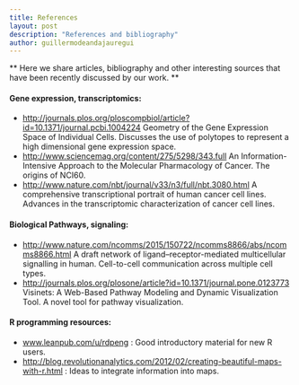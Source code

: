 ```yaml
---
title: References
layout: post
description: "References and bibliography"
author: guillermodeandajauregui
---
```


** Here we share articles, bibliography and other interesting sources that have been recently discussed by our work. **

#### Gene expression, transcriptomics:

* http://journals.plos.org/ploscompbiol/article?id=10.1371/journal.pcbi.1004224 Geometry of the Gene Expression Space of Individual Cells. Discusses the use of polytopes to represent a high dimensional gene expression space.
* http://www.sciencemag.org/content/275/5298/343.full An Information-Intensive Approach to the Molecular Pharmacology of Cancer. The origins of  NCI60.
* http://www.nature.com/nbt/journal/v33/n3/full/nbt.3080.html A comprehensive transcriptional portrait of human cancer cell lines. Advances in the transcriptomic characterization of cancer cell lines. 

#### Biological Pathways, signaling: 

* http://www.nature.com/ncomms/2015/150722/ncomms8866/abs/ncomms8866.html A draft network of ligand–receptor-mediated multicellular signalling in human. Cell-to-cell communication across multiple cell types. 
* http://journals.plos.org/plosone/article?id=10.1371/journal.pone.0123773 Visinets: A Web-Based Pathway Modeling and Dynamic Visualization Tool. A novel tool for pathway visualization. 

#### R programming resources:

* www.leanpub.com/u/rdpeng : Good introductory material for new R users.
* http://blog.revolutionanalytics.com/2012/02/creating-beautiful-maps-with-r.html : Ideas to integrate information into maps.

